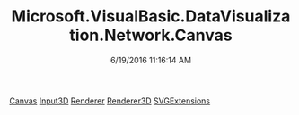 ﻿---
title: Microsoft.VisualBasic.DataVisualization.Network.Canvas
date: 6/19/2016 11:16:14 AM
---

[Canvas](T-Microsoft.VisualBasic.DataVisualization.Network.Canvas.Canvas.html)
[Input3D](T-Microsoft.VisualBasic.DataVisualization.Network.Canvas.Input3D.html)
[Renderer](T-Microsoft.VisualBasic.DataVisualization.Network.Canvas.Renderer.html)
[Renderer3D](T-Microsoft.VisualBasic.DataVisualization.Network.Canvas.Renderer3D.html)
[SVGExtensions](T-Microsoft.VisualBasic.DataVisualization.Network.Canvas.SVGExtensions.html)
